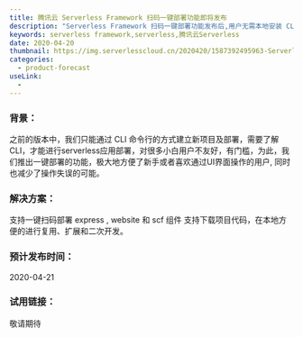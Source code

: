 ```yaml
---
title: 腾讯云 Serverless Framework 扫码一键部署功能即将发布
description: "Serverless Framework 扫码一键部署功能发布后,用户无需本地安装 CLI 即可快速体验一键式的全云端部署能力"
keywords: serverless framework,serverless,腾讯云Serverless
date: 2020-04-20
thumbnail: https://img.serverlesscloud.cn/2020420/1587392495963-Serverless%20%E4%B8%80%E9%94%AE%E9%83%A8%E7%BD%B2.png
categories:
  - product-forecast 
useLink: 
  - 
---
```


### 背景：
之前的版本中，我们只能通过 CLI 命令行的方式建立新项目及部署，需要了解CLI，才能进行serverless应用部署，对很多小白用户不友好，有门槛，为此，我们推出一键部署的功能，极大地方便了新手或者喜欢通过UI界面操作的用户, 同时也减少了操作失误的可能。

### 解决方案：
支持一键扫码部署 express , website 和 scf 组件
支持下载项目代码，在本地方便的进行复用、扩展和二次开发。


### 预计发布时间：
2020-04-21

### 试用链接：
敬请期待
